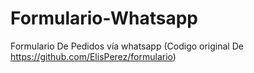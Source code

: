 # Formulario-Whatsapp
Formulario De Pedidos vía whatsapp  (Codigo original De https://github.com/ElisPerez/formulario)
